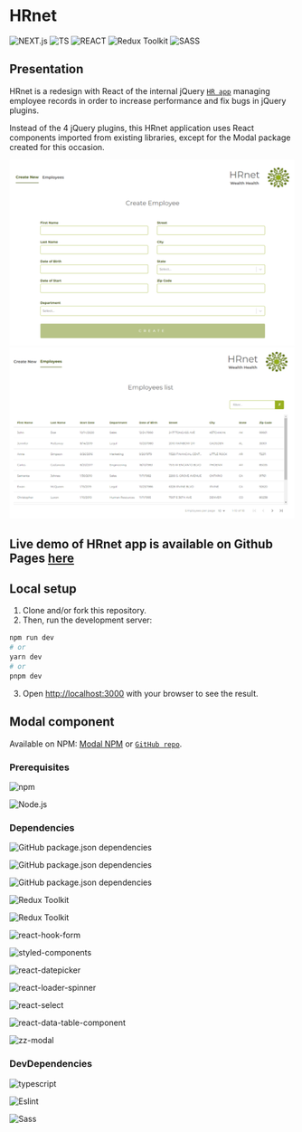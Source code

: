 # HRnet

![NEXT.js](https://img.shields.io/badge/Next-black?style=for-the-badge&logo=next.js&logoColor=white)
![TS](https://img.shields.io/badge/TypeScript-F7DF1E?style=for-the-badge&logo=typescript&logoColor=black)
![REACT](https://img.shields.io/badge/react-%2320232a.svg?style=for-the-badge&logo=react&logoColor=%2361DAFB)
![Redux Toolkit](https://img.shields.io/badge/Redux_Toolkit-303540?style=for-the-badge&logo=redux&logoColor=61DAFB)
![SASS](https://img.shields.io/badge/SASS-hotpink.svg?style=for-the-badge&logo=SASS&logoColor=white)

## Presentation

HRnet is a redesign with React of the internal jQuery [`HR app`](https://github.com/OpenClassrooms-Student-Center/P12_Front-end) managing employee records in order to increase performance and fix bugs in jQuery plugins.

Instead of the 4 jQuery plugins, this HRnet application uses React components imported from existing libraries, except for the Modal package created for this occasion.

![HRnet1](screenshot1.png)
![HRnet2](screenshot2.png)

## Live demo of HRnet app is available on Github Pages [here](https://hrnet-react-tau.vercel.app/)

## Local setup

1. Clone and/or fork this repository.
2. Then, run the development server:

```bash
npm run dev
# or
yarn dev
# or
pnpm dev
```

3. Open [http://localhost:3000](http://localhost:3000) with your browser to see the result.

## Modal component

Available on NPM: [Modal NPM](https://www.npmjs.com/package/reactjs-dialog-modal)
or [`GitHub repo`](https://github.com/ZhannaZucher/zz-modal-library.git).

### Prerequisites

![npm](https://img.shields.io/badge/npm-9.2.0-%23000000?style=flat-square&logo=npm&logoColor=white)

![Node.js](https://img.shields.io/badge/Node.js-18.12.1-43853D?style=flat-square&logo=node.js&logoColor=white)

### Dependencies

![GitHub package.json dependencies](https://img.shields.io/github/package-json/dependency-version/ZhannaZucher/hrnet-react/react?label=REACT&logo=react&logoColor=61DAFB&color=303540&style=flat-square)

![GitHub package.json dependencies](https://img.shields.io/github/package-json/dependency-version/ZhannaZucher/hrnet-react/react-dom?label=REACT-DOM&logo=react-dom&logoColor=61DAFB&color=303540&style=flat-square)

![GitHub package.json dependencies](https://img.shields.io/github/package-json/dependency-version/ZhannaZucher/hrnet-react/next?label=NEXT&logo=next&logoColor=61DAFB&color=303540&style=flat-square)

![Redux Toolkit](https://img.shields.io/badge/Redux-%5E8.3.1-blue)

![Redux Toolkit](https://img.shields.io/badge/Redux_Toolkit-%5E1.9.7-blue)

![react-hook-form](https://img.shields.io/badge/react--hook--form-%5E7.47.0-blue)

![styled-components](https://img.shields.io/badge/styled--components-%5E5.3.3-blue)

![react-datepicker](https://img.shields.io/badge/react--datepicker-%5E4.20.0-blue)

![react-loader-spinner](https://img.shields.io/badge/react--loader--spinner-%5E5.4.5-blue)

![react-select](https://img.shields.io/badge/react--select-%5E5.7.7-blue)

![react-data-table-component](https://img.shields.io/badge/react--data--table--component-%5E7.5.4-blue)

![zz-modal](https://img.shields.io/badge/zz--modal-%5E1.0.3-blue)

### DevDependencies

![typescript](https://img.shields.io/badge/Typescript-%5E5-blue)

![Eslint](https://img.shields.io/badge/Eslint-%5E8-blue)

![Sass](https://img.shields.io/badge/Sass-%5E1.68.0-blue)
